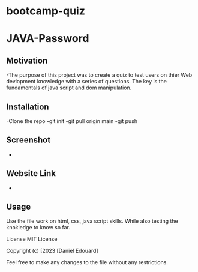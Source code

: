# bootcamp-quiz
# JAVA-Password

## Motivation

-The purpose of this project was to create a quiz to test users on thier Web devlopment knowledge with a series of questions. The key is the fundamentals of java script and dom manipulation.
## Installation
-Clone the repo
-git init
-git pull origin main
-git push 

## Screenshot
-

## Website Link
-

## Usage
Use the file work on html, css, java script skills. While also testing the knokledge to know so far.

License
MIT License

Copyright (c) [2023 [Daniel Edouard]

Feel free to make any changes to the file without any restrictions.

